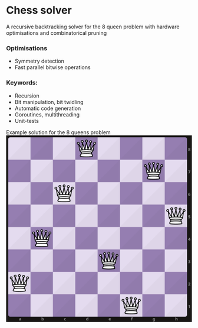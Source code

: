 

# Chess solver

A recursive backtracking solver for the 8 queen problem with hardware optimisations and combinatorical pruning

### Optimisations
- Symmetry detection
- Fast parallel bitwise operations

### Keywords: 
- Recursion
- Bit manipulation, bit twidling 
- Automatic code generation
- Goroutines, multithreading
- Unit-tests


Example solution for the 8 queens problem
![example](8queens.png)
